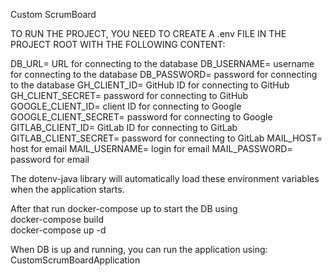 Custom ScrumBoard

TO RUN THE PROJECT, YOU NEED TO CREATE A .env FILE IN THE PROJECT ROOT WITH THE FOLLOWING CONTENT:

DB_URL= URL for connecting to the database
DB_USERNAME= username for connecting to the database
DB_PASSWORD= password for connecting to the database
GH_CLIENT_ID= GitHub ID for connecting to GitHub
GH_CLIENT_SECRET= password for connecting to GitHub
GOOGLE_CLIENT_ID= client ID for connecting to Google
GOOGLE_CLIENT_SECRET= password for connecting to Google
GITLAB_CLIENT_ID= GitLab ID for connecting to GitLab
GITLAB_CLIENT_SECRET= password for connecting to GitLab
MAIL_HOST= host for email
MAIL_USERNAME= login for email
MAIL_PASSWORD= password for email

The dotenv-java library will automatically load these environment variables when the application starts.

After that run docker-compose up to start the DB using \
docker-compose build\
docker-compose up -d

When DB is up and running, you can run the application using: CustomScrumBoardApplication